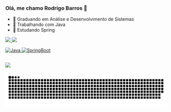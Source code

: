 ### Olá, me chamo Rodrigo Barros 👋



- 🔭 Graduando em Análise e Desenvolvimento de Sistemas
- 🌱 Trabalhando com Java
- 👯 Estudando Spring

 <div>
  <a href="https://github.com/rodBarrs">
  <img height="180em" src="https://github-readme-stats.vercel.app/api?username=rodBarrs&show_icons=true&theme=dracula&include_all_commits=true&count_private=true"/>
  <img height="180em" src="https://github-readme-stats.vercel.app/api/top-langs/?username=rodBarrs&layout=compact&langs_count=7&theme=dracula"/>
</div>

  ![Java](https://img.shields.io/badge/-Java-333333?style=flat&logo=Java&logoColor=007396)
  ![SpringBoot](https://img.shields.io/badge/-Spring%20Boot-333333?style=flat&logo=spring-boot)
  
  
  ##
 
<div> 
 
  <a href="https://www.linkedin.com/in/rodrigosbarros/" target="_blank"><img src="https://img.shields.io/badge/-LinkedIn-%230077B5?style=for-the-badge&logo=linkedin&logoColor=white" target="_blank"></a> 
 
  ![Snake animation](https://github.com/rodBarrs/rodBarrs/blob/output/github-contribution-grid-snake.svg)
 
</div>

